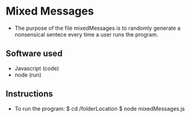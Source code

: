 # Mixed Messages
+ The purpose of the file mixedMessages is to randomly generate a nonsensical sentece every time a user runs the program.
## Software used
+ Javascript (code)
+ node (run)
## Instructions
+ To run the program: 
    $ cd /folderLocation
    $ node mixedMessages.js